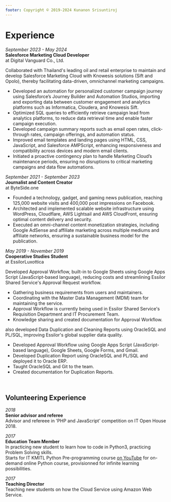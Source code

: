 ```yaml
---
footer: Copyright © 2019-2024 Kunanon Srisuntiroj
---
```


# Experience

_September 2023 - May 2024_<br>
**Salesforce Marketing Cloud Developer**<br>
at Digital Vanguard Co., Ltd. <br>

Collaborated with Thailand's leading oil and retail enterprise to maintain and develop Salesforce Marketing Cloud with Knowesis solutions (Sift and Opolo), thereby facilitating data-driven, omnichannel marketing campaigns.
 
- Developed an automation for personalized customer campaign journey using Salesforce’s Journey Builder and Automation Studios, importing and exporting data between customer engagement and analytics platforms such as Informatica, Cloudera, and Knowesis Sift.
- Optimized SQL queries to efficiently retrieve campaign lead from analytics platforms, to reduce data retrieval time and enable faster campaign execution.
- Developed campaign summary reports such as email open rates, click-through rates, campaign offerings, and automation status. 
- Improved email templates and landing pages using HTML, CSS, JavaScript, and Salesforce AMPScript, enhancing responsiveness and compatibility across devices and modern email clients. 
- Initiated a proactive contingency plan to handle Marketing Cloud’s maintenance periods, ensuring no disruptions to critical marketing campaigns and data flow automations.

_September 2021 - September 2023_<br>
**Journalist and Content Creator**<br>
at ByteSide.one<br>

- Founded a technology, gadget, and gaming news publication, reaching 125,000 website visits and 400,000 post impressions on Facebook.
- Architected and implemented scalable website infrastructure using WordPress, Cloudflare, AWS Lightsail and AWS CloudFront, ensuring optimal content delivery and security.
- Executed an omni-channel content monetization strategies, including Google AdSense and affiliate marketing across multiple mediums and affiliate networks, ensuring a sustainable business model for the publication.

_May 2019 - November 2019_<br>
**Cooperative Studies Student**<br>
at EssilorLuxottica<br>

Developed Approval Workflow, built-in to Google Sheets using Google Apps Script (JavaScript-based language), reducing costs and streamlining Essilor Shared Service's Approval Request workflow. 

- Gathering business requirements from users and maintainers.
- Coordinating with the Master Data Management (MDM) team for maintaining the service.
- Approval Workflow is currently being used in Essilor Shared Service's Requisition Department and IT Procurement Team.
- Knowledge sharing and created documentation for Approval Workflow.

also developed Data Duplication and Cleaning Reports using OracleSQL and PL/SQL, improving Essilor's global supplier data quality.
- Developed Approval Workflow using Google Apps Script (JavaScript-based language), Google Sheets, Google Forms, and Gmail.
- Developed Duplication Report using OracleSQL and PL/SQL and deployed it to Oracle ERP.
- Taught OracleSQL and Git to the team.
- Created documentation for Duplication Reports.

<br/>

## Volunteering Experience

_2018_<br>
**Senior advisor and referee**<br>
Advisor and refereee in 'PHP and JavaScript' competition on IT Open House 2018.

_2017_<br>
**Education Team Member**<br>
In practicing new student to learn how to code in Python3, practicing Problem Solving skills.<br>
Starts for IT KMITL Python Pre-programming course [on YouTube](https://www.youtube.com/c/PreProgrammingITKMITL/) for on-demand online Python course, provisionned for infinite learning possibilities.

_2017_<br>
**Teaching Director**<br>
Teaching new students on how the Cloud Service using Amazon Web Service.
